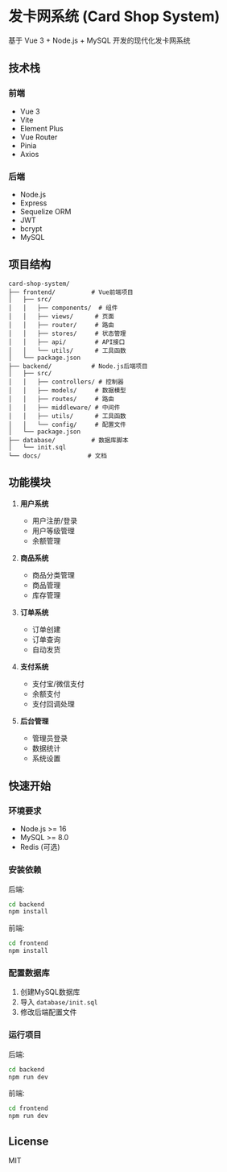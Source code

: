 # 发卡网系统 (Card Shop System)

基于 Vue 3 + Node.js + MySQL 开发的现代化发卡网系统

## 技术栈

### 前端
- Vue 3
- Vite
- Element Plus
- Vue Router
- Pinia
- Axios

### 后端
- Node.js
- Express
- Sequelize ORM
- JWT
- bcrypt
- MySQL

## 项目结构

```
card-shop-system/
├── frontend/          # Vue前端项目
│   ├── src/
│   │   ├── components/  # 组件
│   │   ├── views/      # 页面
│   │   ├── router/     # 路由
│   │   ├── stores/     # 状态管理
│   │   ├── api/        # API接口
│   │   └── utils/      # 工具函数
│   └── package.json
├── backend/           # Node.js后端项目
│   ├── src/
│   │   ├── controllers/ # 控制器
│   │   ├── models/     # 数据模型
│   │   ├── routes/     # 路由
│   │   ├── middleware/ # 中间件
│   │   ├── utils/      # 工具函数
│   │   └── config/     # 配置文件
│   └── package.json
├── database/          # 数据库脚本
│   └── init.sql
└── docs/             # 文档
```

## 功能模块

1. **用户系统**
   - 用户注册/登录
   - 用户等级管理
   - 余额管理

2. **商品系统**
   - 商品分类管理
   - 商品管理
   - 库存管理

3. **订单系统**
   - 订单创建
   - 订单查询
   - 自动发货

4. **支付系统**
   - 支付宝/微信支付
   - 余额支付
   - 支付回调处理

5. **后台管理**
   - 管理员登录
   - 数据统计
   - 系统设置

## 快速开始

### 环境要求
- Node.js >= 16
- MySQL >= 8.0
- Redis (可选)

### 安装依赖

后端:
```bash
cd backend
npm install
```

前端:
```bash
cd frontend
npm install
```

### 配置数据库

1. 创建MySQL数据库
2. 导入 `database/init.sql`
3. 修改后端配置文件

### 运行项目

后端:
```bash
cd backend
npm run dev
```

前端:
```bash
cd frontend
npm run dev
```

## License

MIT